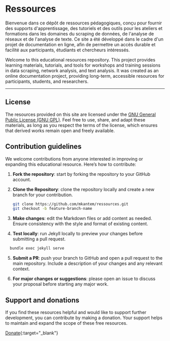 # Ressources 

Bienvenue dans ce dépôt de ressources pédagogiques, conçu pour fournir des supports d'apprentissage, des tutoriels et des outils pour les ateliers et formations dans les domaines du scraping de données, de l'analyse de réseaux et de l'analyse de texte. Ce site a été développé dans le cadre d'un projet de documentation en ligne, afin de permettre un accès durable et facilité aux participants, étudiants et chercheurs intéressés.

Welcome to this educational resources repository. This project provides learning materials, tutorials, and tools for workshops and training sessions in data scraping, network analysis, and text analysis. It was created as an online documentation project, providing long-term, accessible resources for participants, students, and researchers.

---

## License
The resources provided on this site are licensed under the [GNU General Public License (GNU GPL)](https://www.gnu.org/licenses/gpl-3.0.en.html). Feel free to use, share, and adapt these materials, as long as you respect the terms of the license, which ensures that derived works remain open and freely available.

## Contribution guidelines
We welcome contributions from anyone interested in improving or expanding this educational resource. Here’s how to contribute:

1. **Fork the repository**: start by forking the repository to your GitHub account.

2. **Clone the Repository**: clone the repository locally and create a new branch for your contribution.
   ```bash
   git clone https://github.com/mkantem/ressources.git
   git checkout -b feature-branch-name
   ```
3. **Make changes**: edit the Markdown files or add content as needed. Ensure consistency with the style and format of existing content.

4. **Test locally**: run Jekyll locally to preview your changes before submitting a pull request.
  ```bash
    bundle exec jekyll serve
  ```
5. **Submit a PR**: push your branch to GitHub and open a pull request to the main repository. Include a description of your changes   and any relevant context.

6. **For major changes or suggestions**: please open an issue to discuss your proposal before starting any major work.

## Support and donations

If you find these resources helpful and would like to support further development, you can contribute by making a donation. Your support helps to maintain and expand the scope of these free resources.

[Donate](https://mkante.ml/en_US/donations/donation-form/){:target="_blank"}

